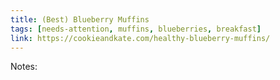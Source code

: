 ```yaml
---
title: (Best) Blueberry Muffins
tags: [needs-attention, muffins, blueberries, breakfast]
link: https://cookieandkate.com/healthy-blueberry-muffins/
---
```

Notes:  

